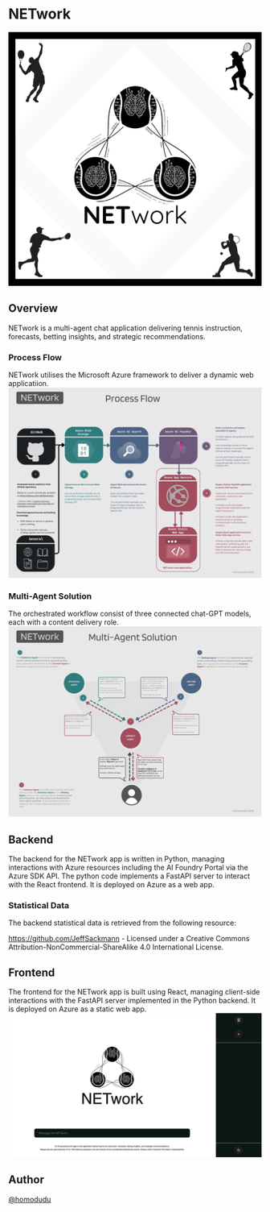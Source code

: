 # NETwork
![alt text](https://github.com/homodudu/Machine-Learning/blob/main/NETwork/_documentation/NETwork%20Poster.png)

## Overview
NETwork is a multi-agent chat application delivering tennis instruction, forecasts, betting insights, and strategic recommendations.

### Process Flow
NETwork utilises the Microsoft Azure framework to deliver a dynamic web applicatiion.
![alt text](https://github.com/homodudu/Machine-Learning/blob/main/NETwork/_documentation/Process%20Flow.png)

### Multi-Agent Solution
The orchestrated workflow consist of three connected chat-GPT models, each with a content delivery role. 
![alt text](https://github.com/homodudu/Machine-Learning/blob/main/NETwork/_documentation/Multi-Agent%20Solution.png)

## Backend
The backend for the NETwork app is written in Python, managing interactions with Azure resources including the AI Foundry Portal via the Azure SDK API. The python code implements a FastAPI server to interact with the React frontend. It is deployed on Azure as a web app. 

### Statistical Data
The backend statistical data is retrieved from the following resource:

https://github.com/JeffSackmann - Licensed under a Creative Commons Attribution-NonCommercial-ShareAlike 4.0 International License.

## Frontend
The frontend for the NETwork app is built using React, managing client-side interactions with the FastAPI server implemented in the Python backend. It is deployed on Azure as a static web app.
![alt text](https://github.com/homodudu/Machine-Learning/blob/main/NETwork/_documentation/NETWork%20Frontend.png)

## Author
[@homodudu](https://github.com/homodudu)
